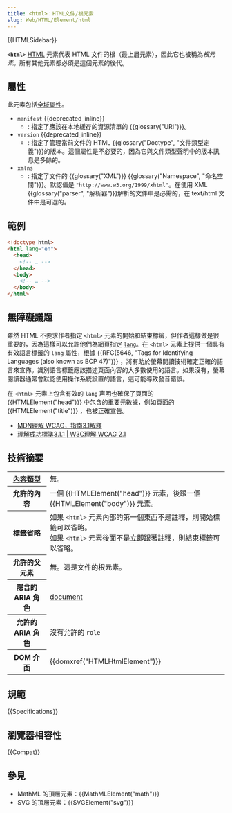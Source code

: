 ```yaml
---
title: <html>：HTML文件/根元素
slug: Web/HTML/Element/html
---
```


{{HTMLSidebar}}

**`<html>`** [HTML](/zh-TW/docs/Web/HTML) 元素代表 HTML 文件的根（最上層元素），因此它也被稱為*根元素*。所有其他元素都必須是這個元素的後代。

## 屬性

此元素包括[全域屬性](/zh-TW/docs/Web/HTML/Global_attributes)。

- `manifest` {{deprecated_inline}}
  - : 指定了應該在本地緩存的資源清單的 {{glossary("URI")}}。
- `version` {{deprecated_inline}}
  - : 指定了管理當前文件的 HTML {{glossary("Doctype", "文件類型定義")}}的版本。這個屬性是不必要的，因為它與文件類型聲明中的版本訊息是多餘的。
- `xmlns`
  - : 指定了文件的 {{glossary("XML")}} {{glossary("Namespace", "命名空間")}}。默認值是 `"http://www.w3.org/1999/xhtml"`。在使用 XML {{glossary("parser", "解析器")}}解析的文件中是必需的，在 text/html 文件中是可選的。

## 範例

```html
<!doctype html>
<html lang="en">
  <head>
    <!-- … -->
  </head>
  <body>
    <!-- … -->
  </body>
</html>
```

## 無障礙議題

雖然 HTML 不要求作者指定 `<html>` 元素的開始和結束標籤，但作者這樣做是很重要的，因為這樣可以允許他們為網頁指定 [`lang`](/zh-TW/docs/Web/HTML/Global_attributes#lang)。在 `<html>` 元素上提供一個具有有效語言標籤的 `lang` 屬性，根據 {{RFC(5646, "Tags for Identifying Languages (also known as BCP 47)")}} ，將有助於螢幕閱讀技術確定正確的語言來宣佈。識別語言標籤應該描述頁面內容的大多數使用的語言。如果沒有，螢幕閱讀器通常會默認使用操作系統設置的語言，這可能導致發音錯誤。

在 `<html>` 元素上包含有效的 `lang` 声明也確保了頁面的 {{HTMLElement("head")}} 中包含的重要元數據，例如頁面的 {{HTMLElement("title")}} ，也被正確宣告。

- [MDN理解 WCAG，指南3.1解釋](/zh-TW/docs/Web/Accessibility/Understanding_WCAG/Understandable#guideline_3.1_%e2%80%94_readable_make_text_content_readable_and_understandable)
- [理解成功標準3.1.1 | W3C理解 WCAG 2.1](https://www.w3.org/WAI/WCAG21/Understanding/language-of-page.html)

## 技術摘要

<table class="properties">
  <tbody>
    <tr>
      <th scope="row">
        <a href="/zh-TW/docs/Web/HTML/Content_categories"
          >內容類型</a
        >
      </th>
      <td>無。</td>
    </tr>
    <tr>
      <th scope="row">允許的內容</th>
      <td>
        一個 {{HTMLElement("head")}} 元素，後跟一個 {{HTMLElement("body")}} 元素。
      </td>
    </tr>
    <tr>
      <th scope="row">標籤省略</th>
      <td>
        如果 <code>&#x3C;html></code> 元素內部的第一個東西不是註釋，則開始標籤可以省略。<br>如果 <code>&#x3C;html></code> 元素後面不是立即跟著註釋，則結束標籤可以省略。
      </td>
    </tr>
    <tr>
      <th scope="row">允許的父元素</th>
      <td>無。這是文件的根元素。</td>
    </tr>
    <tr>
      <th scope="row">隱含的 ARIA 角色</th>
      <td>
        <a href="/zh-TW/docs/Web/Accessibility/ARIA/Roles/document_role"
          >document</a
        >
      </td>
    </tr>
    <tr>
      <th scope="row">允許的 ARIA 角色</th>
      <td>沒有允許的 <code>role</code></td>
    </tr>
    <tr>
      <th scope="row">DOM 介面</th>
      <td>{{domxref("HTMLHtmlElement")}}</td>
    </tr>
  </tbody>
</table>

## 規範

{{Specifications}}

## 瀏覽器相容性

{{Compat}}

## 參見

- MathML 的頂層元素：{{MathMLElement("math")}}
- SVG 的頂層元素：{{SVGElement("svg")}}
